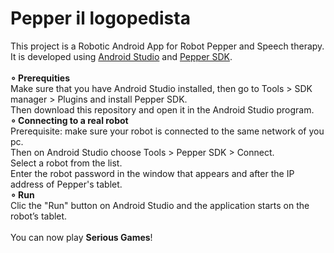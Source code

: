 # Pepper il logopedista
This project is a Robotic Android App for Robot Pepper and Speech therapy.
<br>
It is developed using <a href="https://developer.android.com/studio">Android Studio</a> and <a href="https://qisdk.softbankrobotics.com/sdk/doc/pepper-sdk/index.html" rel="nofollow">Pepper SDK</a>.
<br>
<br>
<b> ∘ Prerequities </b>
<br>
Make sure that you have Android Studio installed, then go to Tools > SDK manager > Plugins and install Pepper SDK.
<br>
Then download this repository and open it in the Android Studio program.
<br>
<b> ∘ Connecting to a real robot </b>
<br>
Prerequisite: make sure your robot is connected to the same network of you pc.
<br>
Then on Android Studio choose Tools > Pepper SDK > Connect.
<br>
Select a robot from the list.
<br>
Enter the robot password in the window that appears and after the IP address of Pepper's tablet.
<br>
<b> ∘ Run </b>
<br>
Clic the "Run" button on Android Studio and the application starts on the robot’s tablet.
<br>
<br>
You can now play <b>Serious Games</b>! 
